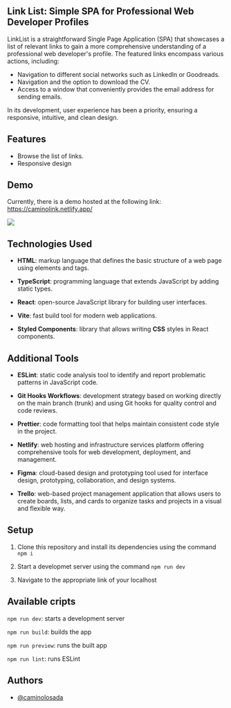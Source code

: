 ## Link List: Simple SPA for Professional Web Developer Profiles

LinkList is a straightforward Single Page Application (SPA) that showcases a list of relevant links to gain a more comprehensive understanding of a professional web developer's profile. The featured links encompass various actions, including:

- Navigation to different social networks such as LinkedIn or Goodreads.
- Navigation and the option to download the CV.
- Access to a window that conveniently provides the email address for sending emails.

In its development, user experience has been a priority, ensuring a responsive, intuitive, and clean design.

## Features

- Browse the list of links.
- Responsive design

## Demo

Currently, there is a demo hosted at the following link: https://caminolink.netlify.app/

<img src="https://asset.cloudinary.com/dg1skxpqt/6fb78ce0e9f2efe1572ca3d28ef311b6">

## Technologies Used

- **HTML**: markup language that defines the basic structure of a web page using elements and tags.

- **TypeScript**: programming language that extends JavaScript by adding static types.

- **React**: open-source JavaScript library for building user interfaces.

- **Vite**: fast build tool for modern web applications.

- **Styled Components**: library that allows writing **CSS** styles in React components.

## Additional Tools

- **ESLint**: static code analysis tool to identify and report problematic patterns in JavaScript code.

- **Git Hooks Workflows**: development strategy based on working directly on the main branch (trunk) and using Git hooks for quality control and code reviews.

- **Prettier**: code formatting tool that helps maintain consistent code style in the project.

- **Netlify**: web hosting and infrastructure services platform offering comprehensive tools for web development, deployment, and management.

- **Figma**: cloud-based design and prototyping tool used for interface design, prototyping, collaboration, and design systems.

- **Trello**: web-based project management application that allows users to create boards, lists, and cards to organize tasks and projects in a visual and flexible way.

## Setup

1. Clone this repository and install its dependencies using the command `npm i`

2. Start a developmet server using the command `npm run dev`

3. Navigate to the appropriate link of your localhost

## Available cripts

`npm run dev`: starts a development server

`npm run build`: builds the app

`npm run preview`: runs the built app

`npm run lint`: runs ESLint

## Authors

- [@caminolosada](https://github.com/caminolosada)
